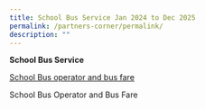 ```yaml
---
title: School Bus Service Jan 2024 to Dec 2025
permalink: /partners-corner/permalink/
description: ""
---
```

**School Bus Service**

[School Bus operator and bus fare](/files/bpps%20wdls%20tpt%20nte%20bus%20fares%20jan%202024%20to%20dec%202025.pdf)


School Bus Operator and Bus Fare